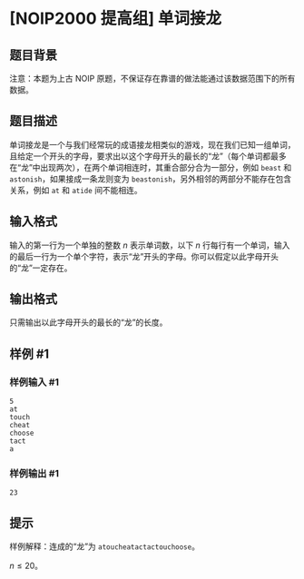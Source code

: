 # [NOIP2000 提高组] 单词接龙

## 题目背景

注意：本题为上古 NOIP 原题，不保证存在靠谱的做法能通过该数据范围下的所有数据。

## 题目描述

单词接龙是一个与我们经常玩的成语接龙相类似的游戏，现在我们已知一组单词，且给定一个开头的字母，要求出以这个字母开头的最长的“龙”（每个单词都最多在“龙”中出现两次），在两个单词相连时，其重合部分合为一部分，例如 `beast` 和 `astonish`，如果接成一条龙则变为 `beastonish`，另外相邻的两部分不能存在包含关系，例如 `at` 和 `atide` 间不能相连。


## 输入格式

输入的第一行为一个单独的整数 $n$ 表示单词数，以下 $n$ 行每行有一个单词，输入的最后一行为一个单个字符，表示“龙”开头的字母。你可以假定以此字母开头的“龙”一定存在。


## 输出格式

只需输出以此字母开头的最长的“龙”的长度。


## 样例 #1

### 样例输入 #1
```
5
at
touch
cheat
choose
tact
a
```

### 样例输出 #1

```
23
```

## 提示

样例解释：连成的“龙”为 `atoucheatactactouchoose`。

$n \le 20$。
